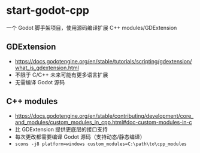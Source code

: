 # start-godot-cpp
一个 Godot 脚手架项目，使用源码编译扩展 C++ modules/GDExtension

## GDExtension
- https://docs.godotengine.org/en/stable/tutorials/scripting/gdextension/what_is_gdextension.html
- 不限于 C/C++ 未来可能有更多语言扩展
- 无需编译 Godot 源码

## C++ modules
- https://docs.godotengine.org/en/stable/contributing/development/core_and_modules/custom_modules_in_cpp.html#doc-custom-modules-in-c
- 比 GDExtension 提供更底层的接口支持
- 每次更改都需要编译 Godot 源码（支持动态/静态编译）
- `scons -j8 platform=windows custom_modules=C:\path\to\cpp_modules`

